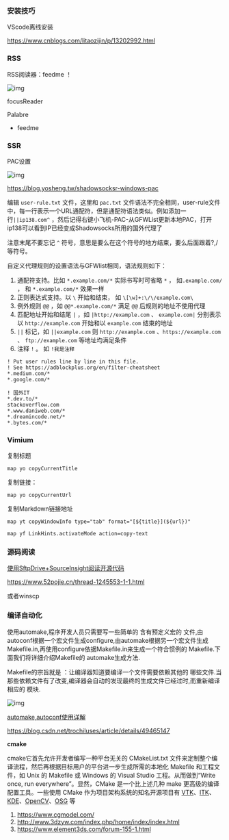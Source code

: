 ### 安装技巧

VScode离线安装

https://www.cnblogs.com/litaozijin/p/13202992.html

### RSS

RSS阅读器：feedme ！

![img](https://i.loli.net/2021/01/07/r1s8ED39OLPZbVY.jpg)

focusReader

Palabre

* feedme



### SSR

PAC设置

![img](https://i.loli.net/2021/02/02/JQTMHDZ4CmGLpzr.png)

https://blog.yosheng.tw/shadowsocksr-windows-pac

编辑 `user-rule.txt` 文件，这里和 `pac.txt` 文件语法不完全相同，user-rule文件中，每一行表示一个URL通配符，但是通配符语法类似。例如添加一行`||ip138.com^` ，然后记得右键小飞机-PAC-从GFWList更新本地PAC，打开ip138可以看到IP已经变成Shadowsocks所用的国外代理了

注意末尾不要忘记 `^` 符号，意思是要么在这个符号的地方结束，要么后面跟着?,/等符号。

自定义代理规则的设置语法与GFWlist相同，语法规则如下：

1. 通配符支持。比如 `*.example.com/*` 实际书写时可省略 `*` ， 如`.example.com/` ， 和 `*.example.com/*` 效果一样
2. 正则表达式支持。以 `\` 开始和结束， 如 `\[\w]+:\/\/example.com\`
3. 例外规则 `@@` ，如 `@@*.example.com/*` 满足 `@@` 后规则的地址不使用代理
4. 匹配地址开始和结尾 `|` ，如 `|http://example.com` 、 `example.com|` 分别表示以 `http://example.com` 开始和以 `example.com` 结束的地址
5. `||` 标记，如 `||example.com` 则 `http://example.com` 、`https://example.com` 、 `ftp://example.com` 等地址均满足条件
6. 注释 `!` 。 如 `!我是注释`

```
! Put user rules line by line in this file.
! See https://adblockplus.org/en/filter-cheatsheet
*.medium.com/*
*.google.com/*

! 国外IT
*.dev.to/*
stackoverflow.com
*.www.daniweb.com/*
*.dreamincode.net/*
*.bytes.com/*
```

### Vimium

复制标题

```
map yo copyCurrentTitle
```

复制链接：

```
map yo copyCurrentUrl
```

复制Markdown链接地址

```
map yt copyWindowInfo type="tab" format="[${title}](${url})"
```

```
map yf LinkHints.activateMode action=copy-text
```











### 源码阅读

[使用SftpDrive+SourceInsight阅读开源代码](https://yq.aliyun.com/articles/398141)

https://www.52pojie.cn/thread-1245553-1-1.html

或者winscp



### 编译自动化

使用automake,程序开发人员只需要写一些简单的 含有预定义宏的 文件,由autoconf根据一个宏文件生成configure,由automake根据另一个宏文件生成Makefile.in,再使用configure依据Makefile.in来生成一个符合惯例的 Makefile.下面我们将详细介绍Makefile的 automake生成方法.

Makefile的宗旨就是 ：让编译器知道要编译一个文件需要依赖其他的 哪些文件.当那些依赖文件有了改变,编译器会自动的发现最终的生成文件已经过时,而重新编译相应的 模块.

![img](https://i.loli.net/2021/02/02/5i2WpacIFMT1z9m.png)

[automake,autoconf使用详解](https://www.laruence.com/2009/11/18/1154.html)

https://blog.csdn.net/trochiluses/article/details/49465147

**cmake**

cmake它首先允许开发者编写一种平台无关的 CMakeList.txt 文件来定制整个编译流程，然后再根据目标用户的平台进一步生成所需的本地化 Makefile 和工程文件，如 Unix 的 Makefile 或 Windows 的 Visual Studio 工程。从而做到“Write once, run everywhere”。显然，CMake 是一个比上述几种 make 更高级的编译配置工具。一些使用 CMake 作为项目架构系统的知名开源项目有 [VTK](http://www.vtk.org/)、[ITK](http://www.itk.org/)、[KDE](http://kde.org/)、[OpenCV](http://www.opencv.org.cn/opencvdoc/2.3.2/html/modules/core/doc/intro.html)、[OSG](http://www.openscenegraph.org/) 等



1. https://www.cgmodel.com/
2. http://www.3dzyw.com/index.php/home/index/index.html
3. https://www.element3ds.com/forum-155-1.html